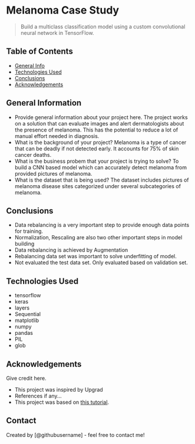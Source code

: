 # Melanoma Case Study
> Build a multiclass classification model using a custom convolutional neural network in TensorFlow.


## Table of Contents
* [General Info](#general-information)
* [Technologies Used](#technologies-used)
* [Conclusions](#conclusions)
* [Acknowledgements](#acknowledgements)

<!-- You can include any other section that is pertinent to your problem -->

## General Information
- Provide general information about your project here.
    The project works on a solution that can evaluate images and alert dermatologists 
    about the presence of melanoma. This has the potential to reduce a lot of manual effort 
    needed in diagnosis.
- What is the background of your project?
    Melanoma is a type of cancer that can be deadly if not detected early. 
    It accounts for 75% of skin cancer deaths.
- What is the business probem that your project is trying to solve?
    To build a CNN based model which can accurately detect melanoma from provided pictures of melanoma.
- What is the dataset that is being used?
    The dataset includes pictures of melanoma disease sites categorized under several subcategories of melanoma.

<!-- You don't have to answer all the questions - just the ones relevant to your project. -->

## Conclusions
- Data rebalancing is a very important step to provide enough data points for training.
- Normalization, Rescaling are also two other important steps in model building
- Data rebalancing is achieved by Augmentation
- Rebalancing data set was important to solve underfitting of model.
- Not evaluated the test data set. Only evaluated based on validation set.

<!-- You don't have to answer all the questions - just the ones relevant to your project. -->


## Technologies Used
- tensorflow 
- keras
- layers
- Sequential
- matplotlib
- numpy
- pandas
- PIL
- glob

<!-- As the libraries versions keep on changing, it is recommended to mention the version of library used in this project -->

## Acknowledgements
Give credit here.
- This project was inspired by Upgrad
- References if any...
- This project was based on [this tutorial](https://www.example.com).


## Contact
Created by [@githubusername] - feel free to contact me!


<!-- Optional -->
<!-- ## License -->
<!-- This project is open source and available under the [... License](). -->

<!-- You don't have to include all sections - just the one's relevant to your project -->